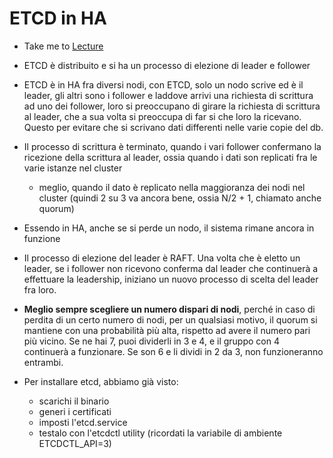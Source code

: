 # ETCD in HA

 - Take me to [Lecture](https://kodekloud.com/topic/etcd-in-ha/)


- ETCD è distribuito e si ha un processo di elezione di leader e follower
- ETCD è in HA fra diversi nodi, con ETCD, solo un nodo scrive ed è il leader, gli altri
sono i follower e laddove arrivi una richiesta di scrittura ad uno dei follower, loro si preoccupano
di girare la richiesta di scrittura al leader, che a sua volta si preoccupa di far si che loro la ricevano.
Questo per evitare che si scrivano dati differenti nelle varie copie del db.
- Il processo di scrittura è terminato, quando i vari follower confermano la ricezione della scrittura al leader, 
ossia quando i dati son replicati fra le varie istanze nel cluster
  - meglio, quando il dato è replicato nella maggioranza dei nodi nel cluster (quindi 2 su 3 va ancora bene, ossia
N/2 + 1, chiamato anche quorum)
- Essendo in HA, anche se si perde un nodo, il sistema rimane ancora in funzione

- Il processo di elezione del leader è RAFT. Una volta che è eletto un leader, se i follower non ricevono
conferma dal leader che continuerà a effettuare la leadership, iniziano un nuovo processo di scelta del leader
fra loro.

- **Meglio sempre scegliere un numero dispari di nodi**, perché in caso di perdita di un certo numero di nodi, 
per un qualsiasi motivo, il quorum si mantiene con una probabilità più alta, rispetto ad avere il numero
pari più vicino. Se ne hai 7, puoi dividerli in 3 e 4, e il gruppo con 4 continuerà a funzionare. Se son 6 
e li dividi in 2 da 3, non funzioneranno entrambi.

- Per installare etcd, abbiamo già visto: 
    - scarichi il binario
    - generi i certificati
    - imposti l'etcd.service
    - testalo con l'etcdctl utility (ricordati la variabile di ambiente ETCDCTL_API=3)